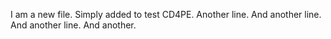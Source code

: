 I am a new file. Simply added to test CD4PE.
Another line.
And another line.
And another line.
And another.
